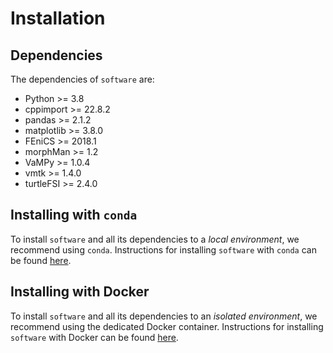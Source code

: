 # Installation

## Dependencies

The dependencies of `software` are:

* Python >= 3.8
* cppimport >= 22.8.2
* pandas >= 2.1.2
* matplotlib >= 3.8.0
* FEniCS >= 2018.1
* morphMan >= 1.2
* VaMPy >= 1.0.4
* vmtk >= 1.4.0
* turtleFSI >= 2.4.0

## Installing with `conda`

To install `software` and all its dependencies to a *local environment*, we recommend using `conda`.
Instructions for installing `software`
with `conda` can be found [here](install:conda).

## Installing with Docker

To install `software` and all its dependencies to an *isolated environment*, we recommend using the dedicated Docker
container. Instructions for installing `software` with Docker can be found [here](install:docker).

